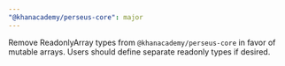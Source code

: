 ```yaml
---
"@khanacademy/perseus-core": major
---
```


Remove ReadonlyArray types from `@khanacademy/perseus-core` in favor of mutable arrays. Users should define separate readonly types if desired.
